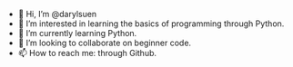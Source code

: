 - 👋 Hi, I’m @darylsuen
- 👀 I’m interested in learning the basics of programming through Python.
- 🌱 I’m currently learning Python.
- 💞️ I’m looking to collaborate on beginner code.
- 📫 How to reach me: through Github.

<!---
darylsuen/darylsuen is a ✨ special ✨ repository because its `README.md` (this file) appears on your GitHub profile.
You can click the Preview link to take a look at your changes.
--->
